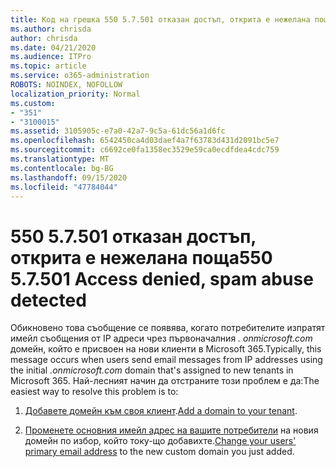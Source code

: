 ```yaml
---
title: Код на грешка 550 5.7.501 отказан достъп, открита е нежелана поща
ms.author: chrisda
author: chrisda
ms.date: 04/21/2020
ms.audience: ITPro
ms.topic: article
ms.service: o365-administration
ROBOTS: NOINDEX, NOFOLLOW
localization_priority: Normal
ms.custom:
- "351"
- "3100015"
ms.assetid: 3105905c-e7a0-42a7-9c5a-61dc56a1d6fc
ms.openlocfilehash: 6542450ca4d03daef4a7f63783d431d2091bc5e7
ms.sourcegitcommit: c6692ce0fa1358ec3529e59ca0ecdfdea4cdc759
ms.translationtype: MT
ms.contentlocale: bg-BG
ms.lasthandoff: 09/15/2020
ms.locfileid: "47784044"
---
```

# <a name="550-57501-access-denied-spam-abuse-detected"></a><span data-ttu-id="12035-102">550 5.7.501 отказан достъп, открита е нежелана поща</span><span class="sxs-lookup"><span data-stu-id="12035-102">550 5.7.501 Access denied, spam abuse detected</span></span>

<span data-ttu-id="12035-103">Обикновено това съобщение се появява, когато потребителите изпратят имейл съобщения от IP адреси чрез първоначалния *. onmicrosoft.com* домейн, който е присвоен на нови клиенти в Microsoft 365.</span><span class="sxs-lookup"><span data-stu-id="12035-103">Typically, this message occurs when users send email messages from IP addresses using the initial *.onmicrosoft.com* domain that's assigned to new tenants in Microsoft 365.</span></span> <span data-ttu-id="12035-104">Най-лесният начин да отстраните този проблем е да:</span><span class="sxs-lookup"><span data-stu-id="12035-104">The easiest way to resolve this problem is to:</span></span>

1. <span data-ttu-id="12035-105">[Добавете домейн към своя клиент](https://docs.microsoft.com/microsoft-365/admin/setup/add-domain).</span><span class="sxs-lookup"><span data-stu-id="12035-105">[Add a domain to your tenant](https://docs.microsoft.com/microsoft-365/admin/setup/add-domain).</span></span>

2. <span data-ttu-id="12035-106">[Променете основния имейл адрес на вашите потребители](https://docs.microsoft.com/microsoft-365/admin/add-users/change-a-user-name-and-email-address) на новия домейн по избор, който току-що добавихте.</span><span class="sxs-lookup"><span data-stu-id="12035-106">[Change your users' primary email address](https://docs.microsoft.com/microsoft-365/admin/add-users/change-a-user-name-and-email-address) to the new custom domain you just added.</span></span>
